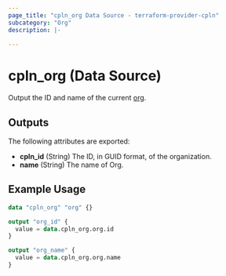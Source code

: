 ```yaml
---
page_title: "cpln_org Data Source - terraform-provider-cpln"
subcategory: "Org"
description: |-
  
---
```

# cpln_org (Data Source)

Output the ID and name of the current [org](https://docs.controlplane.com/reference/org). 

## Outputs

The following attributes are exported:

- **cpln_id** (String) The ID, in GUID format, of the organization.
- **name** (String) The name of Org.

## Example Usage

```terraform
data "cpln_org" "org" {}

output "org_id" {
  value = data.cpln_org.org.id
}

output "org_name" {
  value = data.cpln_org.org.name
}
```